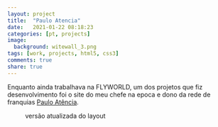 ```yaml
---
layout: project
title:  "Paulo Atencia"
date:   2021-01-22 08:18:23
categories: [pt, projects]
image:
  background: witewall_3.png
tags: [work, projects, html5, css3]
comments: true
share: true
---
```

Enquanto ainda trabalhava na FLYWORLD, um dos projetos que fiz desenvolvimento foi o site do meu chefe na epoca e dono da rede de franquias <a href="https://www.instagram.com/pauloatencia/" target="_new">Paulo Atência</a>.

<figure>
	<a href="{{ site.url }}/images/posts/pauloatencia.png">
		<img src="{{ site.url }}/images/posts/pauloatencia.png" alt="">
	</a>
	<figcaption>
		versão atualizada do layout
	</figcaption>
</figure>

<br/>

<figure>
	<a href="{{ site.url }}/images/posts/paulo01.png">
		<img src="{{ site.url }}/images/posts/paulo01.png" alt="">
	</a>
</figure>

<figure>
	<a href="{{ site.url }}/images/posts/paulo02.png">
		<img src="{{ site.url }}/images/posts/paulo02.png" alt="">
	</a>
</figure>

<figure>
	<a href="{{ site.url }}/images/posts/paulo03.png">
		<img src="{{ site.url }}/images/posts/paulo03.png" alt="">
	</a>
</figure>